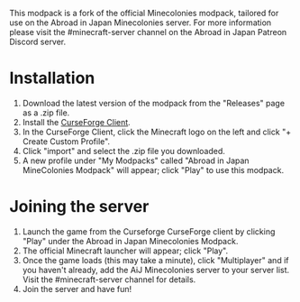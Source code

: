 This modpack is a fork of the official Minecolonies modpack, tailored for use on the Abroad in Japan Minecolonies server. For more information please visit the #minecraft-server channel on the Abroad in Japan Patreon Discord server.

# Installation

1. Download the latest version of the modpack from the "Releases" page as a .zip file.
2. Install the [CurseForge Client](https://curseforge.overwolf.com/).
3. In the CurseForge Client, click the Minecraft logo on the left and click "+ Create Custom Profile".
4. Click "import" and select the .zip file you downloaded.
5. A new profile under "My Modpacks" called "Abroad in Japan MineColonies Modpack" will appear; click "Play" to use this modpack.

# Joining the server

1. Launch the game from the Curseforge CurseForge client by clicking "Play" under the Abroad in Japan Minecolonies Modpack.
2. The official Minecraft launcher will appear; click "Play".
3. Once the game loads (this may take a minute), click "Multiplayer" and if you haven't already, add the AiJ Minecolonies server to your server list. Visit the #minecraft-server channel for details.
4. Join the server and have fun!